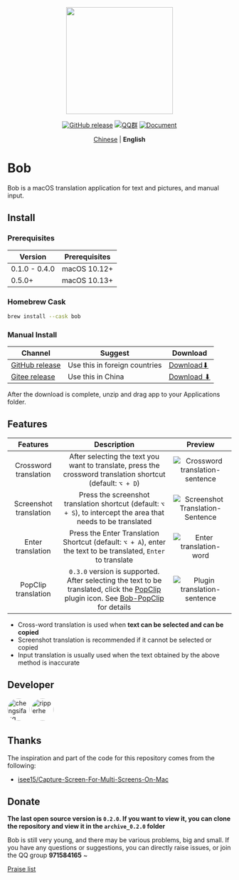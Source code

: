 <p align="center">
  <img src="https://cdn.jsdelivr.net/gh/ripperhe/oss@master/2019/1222/bob-logo.png" width=240 />
</p>
<p align="center">
	<a href="https://github.com/ripperhe/Bob/releases/latest"><img src="https://img.shields.io/github/v/release/ripperhe/Bob?logo=github" alt="GitHub release" /></a>
	<a href="https://jq.qq.com/?_wv=1027&k=UYj7vAPG"><img src="https://img.shields.io/badge/QQ%20Group-971584165-red" alt="QQ群" /></a>
	<a href="https://ripperhe.gitee.io/bob/"><img src="https://img.shields.io/badge/docsify-Document-brightgreen" alt="Document" /></a>
</p>
<p align="center">
  <a href="https://github.com/ripperhe/Bob">Chinese</a> | <strong>English</strong>
</p>

# Bob

Bob is a macOS translation application for text and pictures, and manual input.

## Install

### Prerequisites

| Version | Prerequisites |
| --- | --- |
| 0.1.0 - 0.4.0 | macOS 10.12+ |
| 0.5.0+ | macOS 10.13+ |

### Homebrew Cask

```sh
brew install --cask bob
```

### Manual Install

| Channel | Suggest | Download |
| --- | --- | --- |
| [GitHub release](https://github.com/ripperhe/Bob/releases) | Use this in foreign countries | [Download⬇](https://github.com/ripperhe/Bob/releases/latest/download/Bob.zip) |
| [Gitee release](https://gitee.com/ripperhe/Bob/releases) | Use this in China | [Download ⬇](https://gitee.com/ripperhe/Bob/attach_files/893969/download/Bob.zip) |

After the download is complete, unzip and drag app to your Applications folder.

## Features

| Features | Description | Preview |
| :---: | :---: | :---: |
| Crossword translation | After selecting the text you want to translate, press the crossword translation shortcut (default: `⌥ + D`) | ![Crossword translation-sentence](https://cdn.jsdelivr.net/gh/ripperhe/oss@master/2020/0117/划词翻译-句子.gif) |
| Screenshot translation | Press the screenshot translation shortcut (default: `⌥ + S`), to intercept the area that needs to be translated | ![Screenshot Translation-Sentence](https://cdn.jsdelivr.net/gh/ripperhe/oss@master/2020/0117/截图翻译-句子.gif) |
| Enter translation | Press the Enter Translation Shortcut (default: `⌥ + A`), enter the text to be translated, `Enter` to translate | ![Enter translation-word](https://cdn.jsdelivr.net/gh/ripperhe/oss@master/2020/0117/输入翻译-单词.gif) |
| PopClip translation | `0.3.0` version is supported. After selecting the text to be translated, click the [PopClip](https://pilotmoon.com/popclip/) plugin icon.  See [Bob-PopClip](https://ripperhe.gitee.io/bob/#/general/integration/popclip) for details | ![Plugin translation-sentence](https://cdn.jsdelivr.net/gh/ripperhe/oss@master/2020/0117/插件翻译-句子.gif) |

* Cross-word translation is used when **text can be selected and can be copied**
* Screenshot translation is recommended if it cannot be selected or copied
* Input translation is usually used when the text obtained by the above method is inaccurate

## Developer

<p>
<a href="https://github.com/chensifang">
<img src="https://avatars0.githubusercontent.com/u/10810457?v=4" alt="chengsifang" width="50" style="border-radius:50%"/></a>
<a href="https://github.com/ripperhe">
<img src="https://avatars0.githubusercontent.com/u/13943595?v=4" alt="ripperhe" width="50" style="border-radius:50%"/></a>
</p>

## Thanks

The inspiration and part of the code for this repository comes from the following:

* [isee15/Capture-Screen-For-Multi-Screens-On-Mac](https://github.com/isee15/Capture-Screen-For-Multi-Screens-On-Mac)

## Donate

**The last open source version is `0.2.0`. If you want to view it, you can clone the repository and view it in the `archive_0.2.0` folder**

Bob is still very young, and there may be various problems, big and small. If you have any questions or suggestions, you can directly raise issues, or join the QQ group **971584165** ~

[Praise list](https://github.com/ripperhe/Bob/blob/master/RewardList.md)